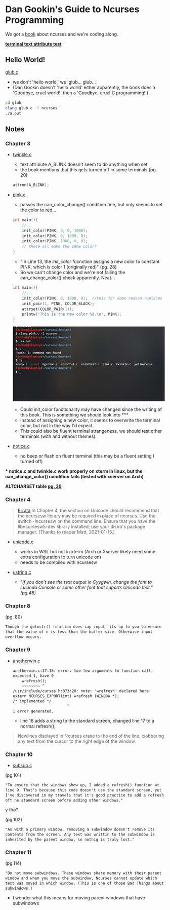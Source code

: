 # Dan Gookin's Guide to Ncurses Programming
We got a [book](https://c-for-dummies.com/ncurses/) about ncurses and we're coding along.

__<a>[terminal text attribute test](./chapter4/attrtest.c)</a>__

## <a>Hello World!</a> 

[glub.c](./glub/glub.c)
- we don't 'hello world,' we 'glub... glub...'
- (Dan Gookin doesn't 'hello world' either apparently, the book does a 'Goodbye, cruel world!' then a 'Goodbye, cruel C programming!')

```bash
cd glub
clang glub.c -l ncurses
./a.out
```

## <a>Notes</a> 

### <a>Chapter 3</a> 

- [twinkle.c](./chapter3/twinkle.c)
    - text attribute A_BLINK doesn't seem to do anything when set 
    - the book mentions that this gets turned off in some terminals (pg. 20)

    ```C
    attron(A_BLINK);
    ```
- [pink.c](./chapter3/pink.c)
    - passes the can_color_change() condition fine, but only seems to set the color to red...

    ```C
    int main(){
        //...
        init_color(PINK, 0, 0, 1000);
        init_color(PINK, 0, 1000, 0);
        init_color(PINK, 1000, 0, 0);
        // these all make the same color?
    }

    ```
    - "In Line 13, the _init\_color_ fucnction assigns a new color to constant PINK, which is color 1 (originally red)" (pg. 28)
    - So we can't change color and we're not failing the can_change_color() check apparently. Neat...

    ```C
    int main(){
        //...
        init_color(PINK, 0, 1000, 0);  //this for some reason replaces green with red in the terminal when we exit the window
        init_pair(1, PINK, COLOR_BLACK);
        attrset(COLOR_PAIR(1));
        printw("This is the new color %d.\n", PINK);
    }
    ```

    ![init_color() consequenses](./chapter3/pink.png)

    - Could init_color functionality may have changed since the writing of this book. This is something we should look into ***
    - Instead of assigning a new color, it seems to overwrite the terminal color, but not in the way I'd expect. 
    - This could also be fluent terminal strangeness, we should test other terminals (with and without themes)


- [notice.c](./chapter3/notice.c)

    - no beep or flash on fluent terminal (this may be a fluent setting I turned off)

__<a>\*</a> notice.c and twinkle.c work properly on xterm in linux, but the can_change_color() condition fails (tested with xserver on Arch)__ 

__<a>ALTCHARSET table [pg. 39](https://c-for-dummies.com/ncurses/tables/table04-03.php)</a>__


### <a>Chapter 4</a>

> [Errata](https://c-for-dummies.com/ncurses/#errata) In Chapter 4, the section on Unicode should recommend that the ncursesw library may be required in place of ncurses. Use the switch -lncursesw on the command line. Ensure that you have the libncursesw5-dev library installed; use your distro's package manager. (Thanks to reader Matt, 2021-01-15.)

- [unicode.c](./chapter4/unicode.c)
    - works in WSL but not in xterm (Arch or Xserver likely need some extra configuration to turn unicode on)
    - needs to be compiled with ncursesw

- [ustring.c](./chapter4/ustring.c)
    - _"If you don't see the text output in Cyygwin, change the font to Lucinda Console or some other font that suports Unicode text." (pg.48)_


### <a>Chapter 8</a> 

(pg. 80)

    Though the getnstr() function does cap input, its up to you to ensure that the value of n is less than the buffer size. Otherwise input overflow occurs.

### <a>Chapter 9</a>

- [anotherwin.c](./chapter9/anotherwin.c) 

    ```rxvt    
    anotherwin.c:17:18: error: too few arguments to function call, expected 1, have 0
        wrefresh();
        ~~~~~~~~ ^
    /usr/include/curses.h:873:28: note: 'wrefresh' declared here
    extern NCURSES_EXPORT(int) wrefresh (WINDOW *);                         /* implemented */
                            ^
    1 error generated.
    ```
    - line 16 adds a string to the standard screen, changed line 17 to a normal refresh();

> Newlines displayed in Ncurses erase to the end of the line, clobbering any text from the cursor to the right edge of the window.

### <a>Chapter 10</a>

- [subsub.c](./chapter10/subsub.c)

(pg.101)

    "To ensure that the windows show up, I added a refresh() function at line 9. That's because this code doesn't use the standard screen, yet I've discovered in my travels that it's good practice to add a refresh oft he standard screen before adding other windows."

y tho?

(pg.102)

    "As with a primary window, removing a subwindow doesn't remove its contents from the screen. Any text was writtin to the subwindow is inherited by the parent window, so nothig is truly lost."

### <a>Chapter 11</a>

(pg.114)

    "Do not move subwindows. These windows share memory with their parent window and when you move the subwindow, Ncurses cannot update which text was moved in which window. (This is one of those Bad Things about subwindows.)

- I wonder what this means for moving parent windows that have subwindows